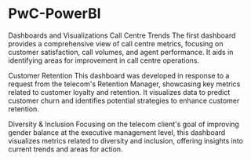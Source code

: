 # PwC-PowerBI
Dashboards and Visualizations
Call Centre Trends
The first dashboard provides a comprehensive view of call centre metrics, focusing on customer satisfaction, call volumes, and agent performance. It aids in identifying areas for improvement in call centre operations.

Customer Retention
This dashboard was developed in response to a request from the telecom's Retention Manager, showcasing key metrics related to customer loyalty and retention. It visualizes data to predict customer churn and identifies potential strategies to enhance customer retention.

Diversity & Inclusion
Focusing on the telecom client's goal of improving gender balance at the executive management level, this dashboard visualizes metrics related to diversity and inclusion, offering insights into current trends and areas for action.
